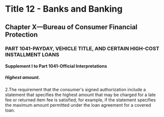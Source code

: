
# Title 12 - Banks and Banking
## Chapter X—Bureau of Consumer Financial Protection
### PART 1041-PAYDAY, VEHICLE TITLE, AND CERTAIN HIGH-COST INSTALLMENT LOANS
#### Supplement I to Part 1041-Official Interpretations
##### Highest amount.

2.The requirement that the consumer's signed authorization include a statement that specifies the highest amount that may be charged for a late fee or returned item fee is satisfied, for example, if the statement specifies the maximum amount permitted under the loan agreement for a covered loan.
